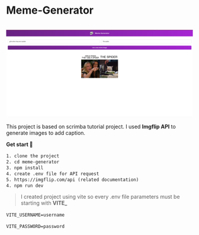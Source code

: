 # Meme-Generator
&nbsp;
![Screen shot](img/shot.png)

This project is based on scrimba tutorial project. I used **Imgflip API** to generate images to add caption. 

**Get start 🚀**

```
1. clone the project 
2. cd meme-generator
3. npm install 
4. create .env file for API request
5. https://imgflip.com/api (related documentation)
4. npm run dev
```

> I created project using vite so every .env file parameters must be starting with **VITE_**

`VITE_USERNAME=username` 

`VITE_PASSWORD=password`